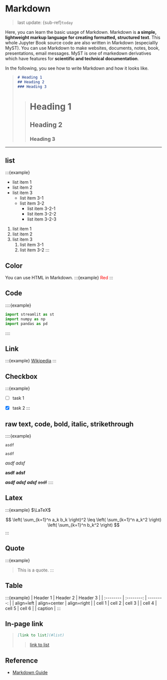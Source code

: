 # Markdown
> last update: {sub-ref}`today`
<div style="width: 790px;"></div>


Here, you can learn the basic usage of Markdown. Markdown is **a simple, lightweight markup language for creating formatted, structured text**.
This whole Jupyter Book source code are also written in Markdown (especiallly MyST). You can use Markdown to make websites, documents, notes, book, presentations, email messages. MyST is one of markedown derivatives which have features for **scientific and technical documentation**.

In the following, you see how to write Markdown and how it looks like.

>```md
># Heading 1
>## Heading 2
>### Heading 3
>```
>
>># Heading 1
>>## Heading 2
>>### Heading 3
---


## list
:::{example}
- list item 1
- list item 2
- list item 3
    - list item 3-1
    - list item 3-2
        - list item 3-2-1
        * list item 3-2-2
        + list item 3-2-3

1. list item 1
2. list item 2
3. list item 3
    1. list item 3-1
    2. list item 3-2
:::


## Color
You can use HTML in Markdown.
:::{example}
<font color="red">Red</font>
:::

## Code
::::{example}
```python
import streamlit as st
import numpy as np
import pandas as pd
```
::::


## Link
:::{example}
[Wikipedia](https://ja.wikipedia.org/wiki/Markdown)
:::


## Checkbox
:::{example}
- [ ] task 1
- [x] task 2
:::


## raw text, code, bold, italic, strikethrough
::::{example}
```
asdf
```

`asdf`

*asdf*
_adsf_

**asdf**
__adsf__

***asdf***
___adsf___
*__adsf__*
~~asdf~~
::::


## Latex
:::{example}
$\LaTeX$

$$
\left( \sum_{k=1}^n a_k b_k \right)^2 \leq
\left( \sum_{k=1}^n a_k^2 \right) \left( \sum_{k=1}^n b_k^2 \right)
$$
:::


## Quote
:::{example}
> This is a quote.
:::


## Table
:::{example}
| Header 1 | Header 2 | Header 3 |
| :-------- | :--------: | --------: |
| align=left | align=center | align=right |
| cell 1   | cell 2   | cell 3   |
| cell 4   | cell 5   | cell 6   |
| caption |
:::


## In-page link
>```md
>[link to list](#list)
>```
>>[link to list](#list)



## Reference
- [Markdown Guide](https://www.google.com/url?sa=t&rct=j&q=&esrc=s&source=web&cd=&cad=rja&uact=8&ved=2ahUKEwiW8bKRiv33AhXFC94KHb5XAYgQFnoECAwQAQ&url=https%3A%2F%2Fwww.markdownguide.org%2F&usg=AOvVaw1fohdJEEbL6kohiJ-Pimbe)
